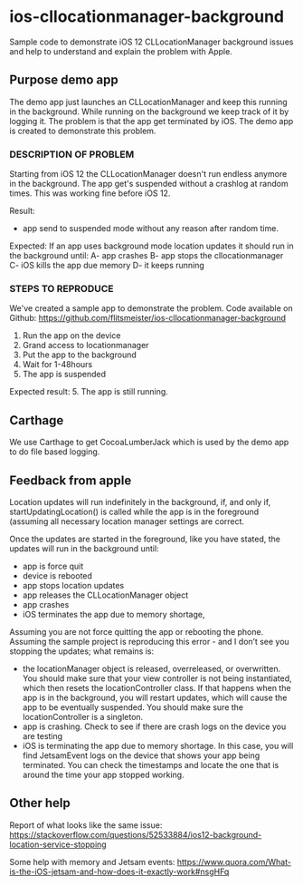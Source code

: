 # ios-cllocationmanager-background
Sample code to demonstrate iOS 12 CLLocationManager background issues and help to understand and explain the problem with Apple.

## Purpose demo app
The demo app just launches an CLLocationManager and keep this running in the background. While running on the background we keep track of it by logging it. The problem is that the app get terminated by iOS. The demo app is created to demonstrate this problem.

### DESCRIPTION OF PROBLEM
Starting from iOS 12 the CLLocationManager doesn't run endless anymore in the background. The app get's suspended without a crashlog at random times. This was working fine before iOS 12.

Result:
- app send to suspended mode without any reason after random time.

Expected: If an app uses background mode location updates it should run in the background until:
A- app crashes
B- app stops the cllocationmanager
C- iOS kills the app due memory
D- it keeps running


### STEPS TO REPRODUCE
We've created a sample app to demonstrate the problem. Code available on Github:
https://github.com/flitsmeister/ios-cllocationmanager-background

1. Run the app on the device 
2. Grand access to locationmanager
3. Put the app to the background
4. Wait for 1-48hours 
5. The app is suspended

Expected result:
5. The app is still running.

## Carthage
We use Carthage to get CocoaLumberJack which is used by the demo app to do file based logging.

## Feedback from apple

Location updates will run indefinitely in the background, if, and only if, startUpdatingLocation() is called while the app is in the foreground (assuming all necessary location manager settings are correct.

Once the updates are started in the foreground, like you have stated, the updates will run in the background until:
- app is force quit
- device is rebooted
- app stops location updates
- app releases the CLLocationManager object
- app crashes
- iOS terminates the app due to memory shortage,

Assuming you are not force quitting the app or rebooting the phone. Assuming the sample project is reproducing this error - and I don’t see you stopping the updates; what remains is:
- the locationManager object is released, overreleased, or overwritten. You should make sure that your view controller is not being instantiated, which then resets the locationController class. If that happens when the app is in the background, you will restart updates, which will cause the app to be eventually suspended. You should make sure the locationController is a singleton.
- app is crashing. Check to see if there are crash logs on the device you are testing
- iOS is terminating the app due to memory shortage. In this case, you will find JetsamEvent logs on the device that shows your app being terminated. You can check the timestamps and locate the one that is around the time your app stopped working.


## Other help

Report of what looks like the same issue:
https://stackoverflow.com/questions/52533884/ios12-background-location-service-stopping

Some help with memory and Jetsam events:
https://www.quora.com/What-is-the-iOS-jetsam-and-how-does-it-exactly-work#nsgHFq
